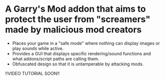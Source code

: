 # A Garry's Mod addon that aims to protect the user from "screamers" made by malicious mod creators

- Places your game in a "safe mode" where nothing can display images or play sounds while active.
- Provides a GUI that displays specific rendering/sound functions and what addons/script paths are calling them.
- Obfuscated design so that it is untamperable by attacking mods.


!!VIDEO TUTORIAL SOON!!

